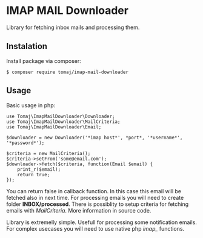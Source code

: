 IMAP MAIL Downloader
====================

Library for fetching inbox mails and processing them.


Instalation
-----------

Install package via composer:

```
$ composer require tomaj/imap-mail-downloader
```

Usage
-----

Basic usage in php:

```
use Tomaj\ImapMailDownloader\Downloader;
use Tomaj\ImapMailDownloader\MailCriteria;
use Tomaj\ImapMailDownloader\Email;

$downloader = new Downloader('*imap host*', *port*, '*username*', '*password*');

$criteria = new MailCriteria();
$criteria->setFrom('some@email.com');
$downloader->fetch($criteria, function(Email $email) {
	print_r($email);
	return true;
});
```

You can return false in callback function. In this case this email will be fetched also in next time. For processing emails you will need to create folder **INBOX/processed**.
There is possiblity to setup criteria for fetching emails with *MailCriteria*. More information in source code.

Library is extremelly simple. Usefull for processing some notification emails. For complex usecases you will need to use native php *imap_* functions.